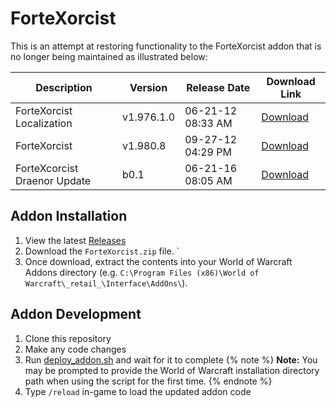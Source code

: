 # ForteXorcist
This is an attempt at restoring functionality to the ForteXorcist addon that is no longer being maintained as illustrated below:

| Description                       | Version    | Release Date        | Download Link                                                                                 |
|-----------------------------------|------------|---------------------|-----------------------------------------------------------------------------------------------|
| ForteXorcist Localization         | v1.976.1.0 | 06-21-12 08:33 AM  | [Download](https://www.wowinterface.com/downloads/download8580-ForteXorcistLocalization)       |
| ForteXorcist                      | v1.980.8   | 09-27-12 04:29 PM  | [Download](https://www.wowinterface.com/downloads/download7532-ForteXorcist)                  |
| ForteXcorcist Draenor Update      | b0.1       | 06-21-16 08:05 AM  | [Download](https://www.wowinterface.com/downloads/download24002-ForteXcorcistDraenorUpdate)  |

## Addon Installation
1. View the latest [Releases](https://github.com/fstubner/ForteXorcist/releases/latest)
2. Download the `ForteXorcist.zip` file. `
3. Once download, extract the contents into your World of Warcraft Addons directory (e.g. `C:\Program Files (x86)\World of Warcraft\_retail_\Interface\AddOns\`).

## Addon Development
1. Clone this repository
2. Make any code changes
3. Run [deploy_addon.sh](./deploy_addon.sh) and wait for it to complete
    {% note %}
    **Note:** You may be prompted to provide the World of Warcraft installation directory path when using the script for the first time.
    {% endnote %}
4. Type `/reload` in-game to load the updated addon code